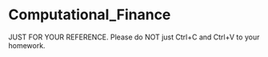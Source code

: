 # Computational_Finance
JUST FOR YOUR REFERENCE. Please do NOT just Ctrl+C and Ctrl+V to your homework.
